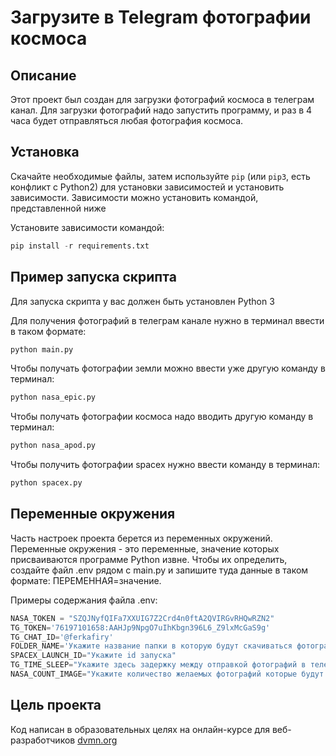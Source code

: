 # Загрузите в Telegram фотографии космоса
## Описание
Этот проект был создан для загрузки фотографий космоса в телеграм канал. Для загрузки фотографий надо запустить программу, и раз в 4 часа будет отправляться любая фотография космоса.
## Установка
Скачайте необходимые файлы, затем используйте `pip` (или `pip3`, есть конфликт с Python2) для установки зависимостей и установить зависимости. Зависимости можно установить командой, представленной ниже 

Установите зависимости командой: 
```python
pip install -r requirements.txt
```
## Пример запуска скрипта 
Для запуска скрипта у вас должен быть установлен Python 3

Для получения фотографий в телеграм канале нужно в терминал ввести в таком формате:
```python
python main.py
```
Чтобы получать фотографии земли можно ввести уже другую команду в терминал:
```python
python nasa_epic.py
```
Чтобы получать фотографии космоса надо вводить другую команду в терминал:
```python
python nasa_apod.py
```
Чтобы получить фотографии spacex нужно ввести команду в терминал:
```python
python spacex.py
```
## Переменные окружения
Часть настроек проекта берется из переменных окружений. Переменные окружения - это переменные, значение которых присваиваются программе Python извне. Чтобы их определить, создайте файл .env рядом с main.py и запишите туда данные в таком формате: ПЕРЕМЕННАЯ=значение.

Примеры содержания файла .env:
```python 
NASA_TOKEN = "SZQJNyfQIFa7XXUIG7Z2Crd4n0ftA2QVIRGvRHQwRZN2"
TG_TOKEN='76197101658:AAHJp9NpgO7uIhKbgn396L6_Z9lxMcGaS9g'
TG_CHAT_ID='@ferkafiry'
FOLDER_NAME='Укажите название папки в которую будут скачиваться фотографии'
SPACEX_LAUNCH_ID="Укажите id запуска"
TG_TIME_SLEEP="Укажите здесь задержку между отправкой фотографий в телеграмм канал(в секундах) "
NASA_COUNT_IMAGE="Укажите количество желаемых фотографий которые будут скачаны"
```

## Цель проекта

Код написан в образовательных целях на онлайн-курсе для веб-разработчиков [dvmn.org](https://dvmn.org/modules/)
